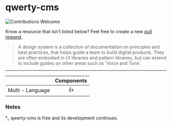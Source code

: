 # qwerty-cms
 

![Contributions Welcome](https://img.shields.io/badge/Contributions-welcome-blue.svg)

Know a resource that isn't listed below? Feel free to create a new [pull request](https://github.com/alexpate/awesome-design-systems/pulls).

> A design system is a collection of documentation on principles and best practices, that helps guide a team to build digital products. They are often embodied in UI libraries and pattern libraries, but can extend to include guides on other areas such as 'Voice and Tone'.

---



|                                                                                   | Components | 
| --------------------------------------------------------------------------------- | :--------: |
| Multi - Language                                                                  |     👍     |                                                                        


### Notes

\*_ qwerty-cms is free and its development continues.




